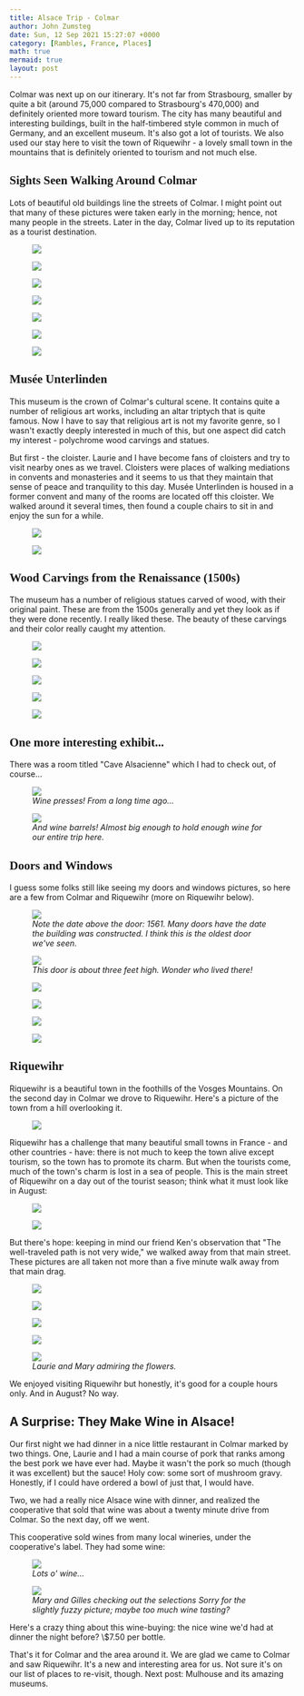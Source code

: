 ```yaml
---
title: Alsace Trip - Colmar
author: John Zumsteg
date: Sun, 12 Sep 2021 15:27:07 +0000
category: [Rambles, France, Places]
math: true
mermaid: true
layout: post
---
```

Colmar was next up on our itinerary. It's not far from Strasbourg, smaller by quite a bit (around 75,000 compared to Strasbourg's 470,000) and definitely oriented more toward tourism. The city has many beautiful and interesting buildings, built in the half-timbered style common in much of Germany, and an excellent museum. It's also got a lot of tourists. We also used our stay here to visit the town of Riquewihr - a lovely small town in the mountains that is definitely oriented to tourism and not much else.
<h2 style="font-family: verdana;">Sights Seen Walking Around Colmar</h2>
Lots of beautiful old buildings line the streets of Colmar. I might point out that many of these pictures were taken early in the morning; hence, not many people in the streets. Later in the day, Colmar lived up to its reputation as a tourist destination.

<figure class = "portrait">
	<img src="{{site.url}}/assets/images/2021/09/DSC00841.jpg"/>
	<figcaption></figcaption>
</figure>



<figure class = "landscape">
	<img src="{{site.url}}/assets/images/2021/09/DSC00769.jpg"/>
	<figcaption></figcaption>
</figure>



<figure class = "portrait">
	<img src="{{site.url}}/assets/images/2021/09/DSC00762.jpg"/>
	<figcaption></figcaption>
</figure>



<figure class = "portrait">
	<img src="{{site.url}}/assets/images/2021/09/DSC00759.jpg"/>
	<figcaption></figcaption>
</figure>



<figure class = "portrait">
	<img src="{{site.url}}/assets/images/2021/09/DSC00758.jpg"/>
	<figcaption></figcaption>
</figure>



<figure class = "portrait">
	<img src="{{site.url}}/assets/images/2021/09/DSC00898.jpg"/>
	<figcaption></figcaption>
</figure>



<figure class = "landscape">
	<img src="{{site.url}}/assets/images/2021/09/DSC00844.jpg"/>
	<figcaption></figcaption>
</figure>


<h2 style="font-family: verdana;">Musée Unterlinden</h2>
This museum is the crown of Colmar's cultural scene. It contains quite a number of religious art works, including an altar triptych that is quite famous. Now I have to say that religious art is not my favorite genre, so I wasn't exactly deeply interested in much of this, but one aspect did catch my interest - polychrome wood carvings and statues.&nbsp;

But first - the cloister. Laurie and I have become fans of cloisters and try to visit nearby ones as we travel. Cloisters were places of walking mediations in convents and monasteries and it seems to us that they maintain that sense of peace and tranquility to this day. Musée Unterlinden is housed in a former convent and many of the rooms are located off this cloister. We walked around it several times, then found a couple chairs to sit in and enjoy the sun for a while.
<figure class = "portrait">
	<img src="{{site.url}}/assets/images/2021/09/DSC00716.jpg"/>
	<figcaption></figcaption>
</figure>


<figure class = "portrait">
	<img src="{{site.url}}/assets/images/2021/09/DSC00717.jpg"/>
	<figcaption></figcaption>
</figure>


<h2 style="font-family: verdana;">Wood Carvings from the Renaissance (1500s)</h2>
The museum has a number of religious statues carved of wood, with their original paint. These are from the 1500s generally and yet they look as if they were done recently. I really liked these. The beauty of these carvings and their color really caught my attention.

<figure class = "landscape">
	<img src="{{site.url}}/assets/images/2021/09/DSC00729-1.jpg"/>
	<figcaption></figcaption>
</figure>



<figure class = "portrait">
	<img src="{{site.url}}/assets/images/2021/09/DSC00727.jpg"/>
	<figcaption></figcaption>
</figure>



<figure class = "portrait">
	<img src="{{site.url}}/assets/images/2021/09/DSC00726.jpg"/>
	<figcaption></figcaption>
</figure>



<figure class = "portrait">
	<img src="{{site.url}}/assets/images/2021/09/DSC00725.jpg"/>
	<figcaption></figcaption>
</figure>


<figure class = "portrait">
	<img src="{{site.url}}/assets/images/2021/09/DSC00734.jpg"/>
	<figcaption></figcaption>
</figure>


<h2 style="font-family: verdana;">One more interesting exhibit...</h2>
There was a room titled "Cave Alsacienne" which I had to check out, of course...

<figure class = "landscape">
	<img src="{{site.url}}/assets/images/2021/09/DSC00737.jpg"/>
	<figcaption><em>Wine presses! From a long time ago...</em></figcaption>
</figure>



<figure class = "landscape">
	<img src="{{site.url}}/assets/images/2021/09/DSC00738.jpg"/>
	<figcaption><em>And wine barrels! Almost big enough to hold enough wine for our entire trip here.</em></figcaption>
</figure>


<h2 style="font-family: verdana;">Doors and Windows</h2>
I guess some folks still like seeing my doors and windows pictures, so here are a few from Colmar and Riquewihr (more on Riquewihr below).

<figure class = "portrait">
	<img src="{{site.url}}/assets/images/2021/09/DSC00913-2.jpg"/>
	<figcaption><em>Note the date above the door: 1561. Many doors have the date the building was constructed. I think this is the oldest door we've seen.</em></figcaption>
</figure>



<figure class = "landscape">
	<img src="{{site.url}}/assets/images/2021/09/DSC00907-1.jpg"/>
	<figcaption><em>This door is about three feet high. Wonder who lived there!</em></figcaption>
</figure>



<figure class = "portrait">
	<img src="{{site.url}}/assets/images/2021/09/DSC00829-1.jpg"/>
	<figcaption></figcaption>
</figure>

 <figure class = "portrait">
	<img src="{{site.url}}/assets/images/2021/09/DSC00832.jpg"/>
	<figcaption></figcaption>
</figure>

 <figure class = "portrait">
	<img src="{{site.url}}/assets/images/2021/09/DSC00916-1.jpg"/>
	<figcaption></figcaption>
</figure>

 <figure class = "portrait">
	<img src="{{site.url}}/assets/images/2021/09/DSC00934-1.jpg"/>
	<figcaption></figcaption>
</figure>


<h2 style="font-family: verdana;">Riquewihr</h2>
Riquewihr is a beautiful town in the foothills of the Vosges Mountains. On the second day in Colmar we drove to Riquewihr. Here's a picture of the town from a hill overlooking it.
<figure class = "landscape">
	<img src="{{site.url}}/assets/images/2021/09/DSC01057.jpg"/>
	<figcaption></figcaption>
</figure>


Riquewihr has a challenge that many beautiful small towns in France - and other countries - have: there is not much to keep the town alive except tourism, so the town has to promote its charm. But when the tourists come, much of the town's charm is lost in a sea of people. This is the main street of Riquewihr on a day out of the tourist season; think what it must look like in August:
<figure class = "portrait">
	<img src="{{site.url}}/assets/images/2021/09/DSC00885.jpg"/>
	<figcaption></figcaption>
</figure>



<figure class = "portrait">
	<img src="{{site.url}}/assets/images/2021/09/DSC01009.jpg"/>
	<figcaption></figcaption>
</figure>



But there's hope: keeping in mind our friend Ken's observation that "The well-traveled path is not very wide," we walked away from that main street. These pictures are all taken not more than a five minute walk away from that main drag.

<figure class = "portrait">
	<img src="{{site.url}}/assets/images/2021/09/DSC00898-1.jpg"/>
	<figcaption></figcaption>
</figure>

 <figure class = "portrait">
	<img src="{{site.url}}/assets/images/2021/09/DSC00910.jpg"/>
	<figcaption></figcaption>
</figure>

 <a href="http://zumsteg.us/?attachment_id=7000" rel="attachment wp-att-7000">
</a> <figure class = "portrait">
	<img src="{{site.url}}/assets/images/2021/09/DSC00919.jpg"/>
	<figcaption></figcaption>
</figure>

 <figure class = "portrait">
	<img src="{{site.url}}/assets/images/2021/09/DSC00937.jpg"/>
	<figcaption></figcaption>
</figure>



<figure class = "landscape">
	<img src="{{site.url}}/assets/images/2021/09/DSC00870.jpg"/>
	<figcaption><em>Laurie and Mary admiring the flowers.</em></figcaption>
</figure>



We enjoyed visiting Riquewihr but honestly, it's good for a couple hours only. And in August? No way.
<h2>A Surprise: They Make Wine in Alsace!</h2>
Our first night we had dinner in a nice little restaurant in Colmar marked by two things. One, Laurie and I had a main course of pork that ranks among the best pork we have ever had. Maybe it wasn't the pork so much (though it was excellent) but the sauce! Holy cow: some sort of mushroom gravy. Honestly, if I could have ordered a bowl of just that, I would have.&nbsp;

Two, we had a really nice Alsace wine with dinner, and realized the cooperative that sold that wine was about a twenty minute drive from Colmar. So the next day, off we went.&nbsp;

This cooperative sold wines from many local wineries, under the cooperative's label. They had some wine:

<figure class = "landscape">
	<img src="{{site.url}}/assets/images/2021/09/DSC00751.jpg"/>
	<figcaption><em>Lots o' wine...</em></figcaption>
</figure>



<figure class = "landscape">
	<img src="{{site.url}}/assets/images/2021/09/DSC00754.jpg"/>
	<figcaption><em>Mary and Gilles checking out the selections Sorry for the slightly fuzzy picture; maybe too much wine tasting?</em></figcaption>
</figure>



Here's a crazy thing about this wine-buying: the nice wine we'd had at dinner the night before? \\$7.50 per bottle.&nbsp;

That's it for Colmar and the area around it. We are glad we came to Colmar and saw Riquewihr. It's a new and interesting area for us. Not sure it's on our list of places to re-visit, though. Next post: Mulhouse and its amazing museums.
